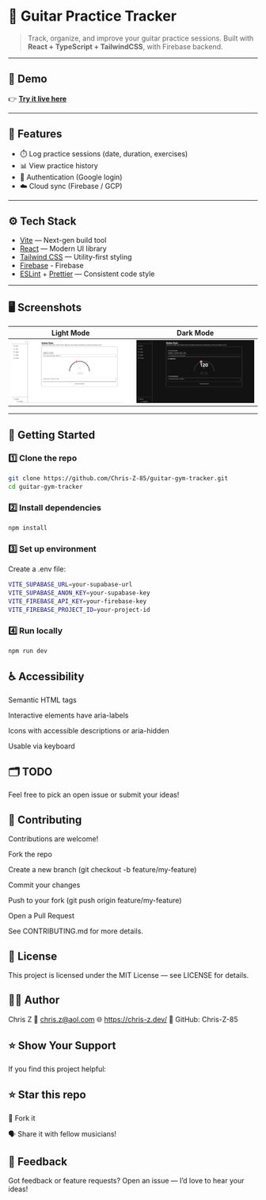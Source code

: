 # 🎸 Guitar Practice Tracker

> Track, organize, and improve your guitar practice sessions. Built with **React + TypeScript + TailwindCSS**, with Firebase backend.

---

## 📸 Demo

👉 **[Try it live here](https://guitar-gym-tracker.netlify.app/)**

---

## 🚀 Features

- ⏱️ Log practice sessions (date, duration, exercises)
- 📊 View practice history
- 🔐 Authentication (Google login)
- ☁️ Cloud sync (Firebase / GCP)

---

## ⚙️ Tech Stack

- [Vite](https://vitejs.dev/) — Next-gen build tool
- [React](https://react.dev/) — Modern UI library
- [Tailwind CSS](https://tailwindcss.com/) — Utility-first styling
- [Firebase](https://firebase.google.com/) - Firebase
- [ESLint](https://eslint.org/) + [Prettier](https://prettier.io/) — Consistent code style

---

## 🖥️ Screenshots

| Light Mode                             | Dark Mode                            |
| -------------------------------------- | ------------------------------------ |
| ![Light Mode](./screenshots/light.png) | ![Dark Mode](./screenshots/dark.png) |

---

## 🚀 Getting Started

### 1️⃣ Clone the repo

```bash
git clone https://github.com/Chris-Z-85/guitar-gym-tracker.git
cd guitar-gym-tracker
```

### 2️⃣ Install dependencies

```bash
npm install
```

### 3️⃣ Set up environment

Create a .env file:

```bash
VITE_SUPABASE_URL=your-supabase-url
VITE_SUPABASE_ANON_KEY=your-supabase-key
VITE_FIREBASE_API_KEY=your-firebase-key
VITE_FIREBASE_PROJECT_ID=your-project-id
```

### 4️⃣ Run locally

```bash
npm run dev
```

## ♿ Accessibility

Semantic HTML tags

Interactive elements have aria-labels

Icons with accessible descriptions or aria-hidden

Usable via keyboard

## 🗂️ TODO

Feel free to pick an open issue or submit your ideas!

## 🤝 Contributing

Contributions are welcome!

Fork the repo

Create a new branch (git checkout -b feature/my-feature)

Commit your changes

Push to your fork (git push origin feature/my-feature)

Open a Pull Request

See CONTRIBUTING.md for more details.

## 📃 License

This project is licensed under the MIT License — see LICENSE for details.

## 🙋‍♂️ Author

Chris Z
📧 chris.z@aol.com
🌐 https://chris-z.dev/
🐙 GitHub: Chris-Z-85

## ⭐️ Show Your Support

If you find this project helpful:

## ⭐️ Star this repo

🍴 Fork it

🗣️ Share it with fellow musicians!

## 📣 Feedback

Got feedback or feature requests?
Open an issue — I’d love to hear your ideas!
